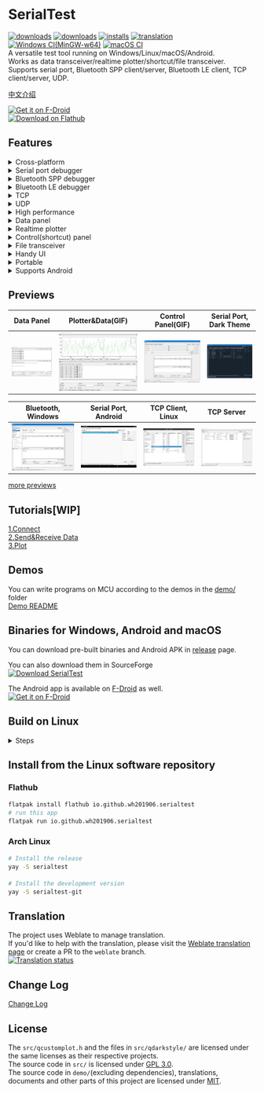 # SerialTest
[![downloads](https://img.shields.io/github/downloads/wh201906/SerialTest/total?label=GitHub%20release%20downloads)](https://github.com/wh201906/SerialTest/releases)  [![downloads](https://img.shields.io/sourceforge/dt/serialtest.svg?label=SourceForge%20downloads)](https://sourceforge.net/projects/serialtest/)  [![installs](https://img.shields.io/flathub/downloads/io.github.wh201906.serialtest?label=Flathub%20installs)](https://flathub.org/apps/io.github.wh201906.serialtest)  [![translation](https://hosted.weblate.org/widgets/serialtest/-/svg-badge.svg)](https://hosted.weblate.org/engage/serialtest/)  
[![Windows CI(MinGW-w64)](https://github.com/wh201906/SerialTest/actions/workflows/build-windows.yml/badge.svg)](https://github.com/wh201906/SerialTest/actions/workflows/build-windows.yml)  [![macOS CI](https://github.com/wh201906/SerialTest/actions/workflows/build-macos.yml/badge.svg)](https://github.com/wh201906/SerialTest/actions/workflows/build-macos.yml)  
A versatile test tool running on Windows/Linux/macOS/Android.  
Works as data transceiver/realtime plotter/shortcut/file transceiver.  
Supports serial port, Bluetooth SPP client/server, Bluetooth LE client, TCP client/server, UDP.  

[中文介绍](doc/README/README_zh_CN.md)  

[<img src="https://fdroid.gitlab.io/artwork/badge/get-it-on.png"
     alt="Get it on F-Droid"
     height="80">](https://f-droid.org/packages/priv.wh201906.serialtest/)  
[<img src="https://flathub.org/assets/badges/flathub-badge-en.png"
     alt="Download on Flathub"
     height="60">](https://flathub.org/apps/io.github.wh201906.serialtest)  

## Features
<details>
<summary>Cross-platform</summary>

+ Supports Windows 7 and later
+ Supports [most Linux distros](https://flathub.org/setup)
+ Supports macOS 10.13 (High Sierra) and later
+ Supports Android 5.0 (Lollipop) and later

</details>

<details>
<summary>Serial port debugger</summary>

+ Show all available serial ports with parameters. No need to check Device Manager or dmesg  
+ Set baud rate, data bits, stop bits, parity scheme, flow control and change them on the fly  
+ Modify DTR/RTS signals, Show CTS, DSR, DCD, RI(RNG)signals  
+ Save the parameters of the last connection
+ Save connection parameters by port name or device ID then reuse them quickly
+ (Android: support hardware serial port only, like `/dev/ttyXXX`)
+ (Android: [Workaround](https://github.com/wh201906/SerialTest/discussions/11#discussioncomment-5892063) for USB serial devices)

</details>

<details>
<summary>Bluetooth SPP debugger</summary>

+ Supports commonly used Bluetooth modules(HC-05, HC-06, JDY-34, ...)
+ Supports communication between PC and smartphone
+ Supports client mode and server mode
+ The server can be connected by multiple devices. You can enable/disable the Tx/Rx function of them.
+ Supports multiple local Bluetooth adapters (Experimental)
+ Client: Supports specifying service UUID

</details>

<details>
<summary>Bluetooth LE debugger</summary>

+ Show all services(primary and included services), characteristics and descriptors of connected device
+ Specify different service for Rx/Tx

</details>

<details>
<summary>TCP</summary>

+ Supports IPv4/IPv6
+ Client：Supports spceifying local address and port
+ Client：The remote address can be a IP address or a website
+ Client：Supports storing connection parameters with user specified name then reuse them quickly
+ Server：Supports listening on all NICs or specified NIC
+ Server：The server can be connected by multiple devices. You can enable/disable the Tx/Rx function of them.

</details>

<details>
<summary>UDP</summary>

+ Supports IPv4/IPv6
+ Supports listening on all NICs or specified NIC
+ Supports storing connection parameters with user specified name then reuse them quickly
+ Change remote address and port on the fly

</details>

<details>
<summary>High performance</summary>

+ Fast response：UI update is separated from Data reception. Disable "Realtime" option in "data" tab for higher speed  
+ Fast response：Time-consuming works run in dedicated threads
+ Low memory cost：Received bytes to memory consumption is about 1:1, if the plot and "Realtime" option are disabled.

</details>

<details>
<summary>Data panel</summary>

+ Show data in hexadecimal
+ Show timestamp of received data
+ Show packets split by timeout with timestamp
+ Export raw data or selected text
+ Add suffix behind each sending(\r, \r\n, string, hex data)
+ Repeat
+ Rich encoding support  
(UTF8/16/32, GB2312/GB18030, BIG5, KOI8-R, Shift_JIS, EUC-KR, [......](https://doc.qt.io/qt-5/qtextcodec.html#details) )
+ Unescape user input  
（\r, \n, \t, \0, \123, \xFF, \uABCD, ...）
+ Enable/disable echo
+ Show sended/received data only

</details>

<details>
<summary>Realtime plotter</summary>

+ Human-readable data format
+ Drag or scroll the canvas by mouse
+ Drag or scroll the canvas on touchscreen
+ Showing the latest data or holding on
+ Show up to 99 graphs
+ Multiple X-axis mode
+ Legends with customizable name and color
+ Show/hide graphs
+ Clear the canvas by specified data or "Clear" button
+ [Demos of STM32/Arduino/STC8](demo/README.md)

</details>

<details>
<summary>Control(shortcut) panel</summary>

+ Send spedified data by one click
+ Send a number quickly by slider
+ Send data in hexadecimal
+ Unescaping support
+ Add prefix/suffix
+ Import/Export the whole panel

</details>

<details>
<summary>File transceiver</summary>

+ Calculate CRC32 checksum quickly
+ Send with throttle
+ Stop receiving after specified number of bytes
+ CRC32 and file IO are handled in separated threads for better performance

</details>

<details>
<summary>Handy UI</summary>

+ Show multiple panels with your preferred layout on a single window
+ Show panel as separated windows
+ PC: Stays on top
+ PC: Opacity
+ PC: Start multiple instances with different modes, which are shown on the title bar
+ Check connection parameters and disconnect/reconnect on status bar
+ Customize font
+ Select language
+ Change theme(dark theme)

</details>

<details>
<summary>Portable</summary>

+ The app generates one single config file only
+ Never touchs Windows Registry
+ Use config file in current working directory or system default config directory
+ Export/Import/Clear config
+ Clear history 
+ Set maximum history count

</details>

<details>
<summary>Supports Android</summary>

+ Small screen support: Force landscape mode
+ Small screen support: Show sended/received data only
+ Small screen support: Full screen mode
+ Drag/Scale gesture support on Plotter
+ Share text/file to SerialTest then send it

</details>

## Previews
| Data Panel | Plotter&Data(GIF) | Control Panel(GIF) | Serial Port, Dark Theme |  
| --- | --- | --- | --- |  
| ![win_data](doc/previews/win_data.png) | ![mixed_plotter](doc/previews/mixed_plotter.gif) | ![ctrl](doc/previews/ctrl.gif) | ![dark_serial](doc/previews/dark_serial.png) |  

| Bluetooth, Windows | Serial Port, Android | TCP Client, Linux | TCP Server |  
| --- | --- | --- | --- |  
| ![win_bluetooth](doc/previews/win_bluetooth.png) | ![android_serial](doc/previews/android_serial.png) | ![linux_tcp_client](doc/previews/linux_tcp_client.png) | ![tcp_server](doc/previews/tcp_server.png) |  

[more previews](doc/previews/previews.md)  

## Tutorials[WIP]
[1.Connect](doc/tutorials/connect/connect.md)  
[2.Send&Receive Data](doc/tutorials/data/data.md)  
[3.Plot](doc/tutorials/plot/plot_zh_CN.md)  

## Demos
You can write programs on MCU according to the demos in the [demo/](https://github.com/wh201906/SerialTest/tree/master/demo) folder  
[Demo README](demo/README.md)  

## Binaries for Windows, Android and macOS
You can download pre-built binaries and Android APK in [release](https://github.com/wh201906/SerialTest/releases) page.  

You can also download them in SourceForge  
[![Download SerialTest](https://a.fsdn.com/con/app/sf-download-button)](https://sourceforge.net/projects/serialtest/files/latest/download)  

The Android app is available on [F-Droid](https://f-droid.org/packages/priv.wh201906.serialtest/) as well.  
[<img src="https://fdroid.gitlab.io/artwork/badge/get-it-on.png"
     alt="Get it on F-Droid"
     height="80">](https://f-droid.org/packages/priv.wh201906.serialtest/)  

## Build on Linux

<details>
<summary>Steps</summary>

### 1. Install depencencies
```bash
# sudo add-apt-repository universe
sudo apt-get update
# sudo apt-get install git build-essential
sudo apt-get install qtbase5-dev qt5-qmake libqt5serialport5-dev qtconnectivity5-dev 
```
### 2. Get the source code
```bash
cd ~
git clone https://github.com/wh201906/SerialTest.git --depth=1
cd SerialTest
mkdir build && cd build
```

### 3. Choose how to import QCustomplot 
#### Use QCustomPlot source file（recommended）  
You need to [download](https://www.qcustomplot.com/release/2.1.1/QCustomPlot-source.tar.gz) QCustomPlot archive, extract the qcustomplot.cpp and qcustomplot.h in the /src folder(replace the existing qcustomplot.h), then build.  
```bash
wget https://www.qcustomplot.com/release/2.1.1/QCustomPlot-source.tar.gz
tar -xzf QCustomPlot-source.tar.gz
cp qcustomplot-source/qcustomplot.* ../src
```

#### Use QCustomPlot library  
If the qcustomplot.cpp doesn't exist in the src/ folder, the qmake will try to find the library file(xxx.so/xxx.dll) in the building directory(where you call the qmake command) and the default library directory.  
### 4. Build and run
```bash
export QT_SELECT=qt5
qmake ../src
make -j4 && make clean
./SerialTest 
```

</details>

## Install from the Linux software repository

### Flathub
```bash
flatpak install flathub io.github.wh201906.serialtest
# run this app
flatpak run io.github.wh201906.serialtest
```

### Arch Linux
```bash
# Install the release
yay -S serialtest

# Install the development version
yay -S serialtest-git
```

## Translation
The project uses Weblate to manage translation.  
If you'd like to help with the translation, please visit the [Weblate translation page](https://hosted.weblate.org/engage/serialtest/) or create a PR to the `weblate` branch.  
[![Translation status](https://hosted.weblate.org/widgets/serialtest/-/multi-auto.svg)](https://hosted.weblate.org/engage/serialtest/)  

## Change Log
[Change Log](CHANGELOG.md)

## License
The `src/qcustomplot.h` and the files in `src/qdarkstyle/` are licensed under the same licenses as their respective projects.  
The source code in `src/` is licensed under [GPL 3.0](LICENSE.GPL).  
The source code in `demo/`(excluding dependencies), translations, documents and other parts of this project are licensed under [MIT](LICENSE.MIT).  
